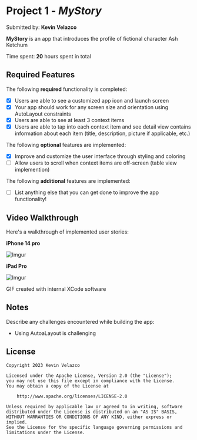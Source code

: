 # Project 1 - *MyStory*

Submitted by: **Kevin Velazco**

**MyStory** is an app that introduces the profile of fictional character Ash Ketchum 

Time spent: **20** hours spent in total

## Required Features

The following **required** functionality is completed:

- [X] Users are able to see a customized app icon and launch screen
- [X] Your app should work for any screen size and orientation using AutoLayout constraints
- [X] Users are able to see at least 3 context items
- [X] Users are able to tap into each context item and see detail view contains information about each item (title, description, picture if applicable, etc.)
 
The following **optional** features are implemented:

- [X] Improve and customize the user interface through styling and coloring
- [ ] Allow users to scroll when context items are off-screen (table view implemention)

The following **additional** features are implemented:

- [ ] List anything else that you can get done to improve the app functionality!

## Video Walkthrough

Here's a walkthrough of implemented user stories:

**iPhone 14 pro**

![Imgur](https://i.imgur.com/zYaFPZm.gif)
  
**iPad Pro**

![Imgur](https://i.imgur.com/hXFVUum.gif)

<!-- Replace this with whatever GIF tool you used! -->
GIF created with internal XCode software 

## Notes

Describe any challenges encountered while building the app:
- Using AutoaLayout is challenging

## License

    Copyright 2023 Kevin Velazco

    Licensed under the Apache License, Version 2.0 (the "License");
    you may not use this file except in compliance with the License.
    You may obtain a copy of the License at

        http://www.apache.org/licenses/LICENSE-2.0

    Unless required by applicable law or agreed to in writing, software
    distributed under the License is distributed on an "AS IS" BASIS,
    WITHOUT WARRANTIES OR CONDITIONS OF ANY KIND, either express or implied.
    See the License for the specific language governing permissions and
    limitations under the License.
